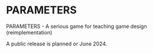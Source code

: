# PARAMETERS
PARAMETERS - A serious game for teaching game design (reimplementation)

A public release is planned or June 2024.
